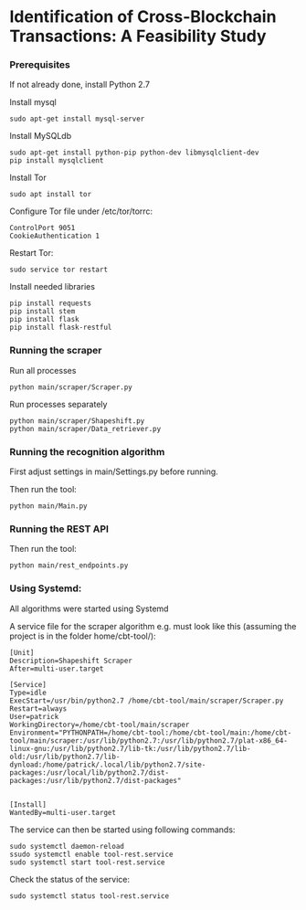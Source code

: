 # Identification of Cross-Blockchain Transactions: A Feasibility Study


### Prerequisites

If not already done, install Python 2.7

Install mysql
```
sudo apt-get install mysql-server
```
Install MySQLdb
```
sudo apt-get install python-pip python-dev libmysqlclient-dev
pip install mysqlclient
```


Install Tor
```
sudo apt install tor
```
Configure Tor file  under /etc/tor/torrc:
```
ControlPort 9051
CookieAuthentication 1
```
Restart Tor:
```
sudo service tor restart
```

Install needed libraries
```
pip install requests
pip install stem
pip install flask
pip install flask-restful

```


### Running the scraper

Run all processes 
```
python main/scraper/Scraper.py
```

Run processes separately
```
python main/scraper/Shapeshift.py
python main/scraper/Data_retriever.py
```

### Running the recognition algorithm

First adjust settings in main/Settings.py before running.

Then run the tool:
```
python main/Main.py
```
### Running the REST API

Then run the tool:
```
python main/rest_endpoints.py
```

### Using Systemd:

All algorithms were started using Systemd

A service file for the scraper algorithm e.g. must look like this (assuming the project is in the folder home/cbt-tool/):

```
[Unit]
Description=Shapeshift Scraper
After=multi-user.target

[Service]
Type=idle
ExecStart=/usr/bin/python2.7 /home/cbt-tool/main/scraper/Scraper.py
Restart=always
User=patrick
WorkingDirectory=/home/cbt-tool/main/scraper
Environment="PYTHONPATH=/home/cbt-tool:/home/cbt-tool/main:/home/cbt-tool/main/scraper:/usr/lib/python2.7:/usr/lib/python2.7/plat-x86_64-linux-gnu:/usr/lib/python2.7/lib-tk:/usr/lib/python2.7/lib-old:/usr/lib/python2.7/lib-dynload:/home/patrick/.local/lib/python2.7/site-packages:/usr/local/lib/python2.7/dist-packages:/usr/lib/python2.7/dist-packages"


[Install]
WantedBy=multi-user.target
```

The service can then be started using following commands:
```
sudo systemctl daemon-reload
ssudo systemctl enable tool-rest.service
sudo systemctl start tool-rest.service
```
Check the status of the service:
```
sudo systemctl status tool-rest.service
```